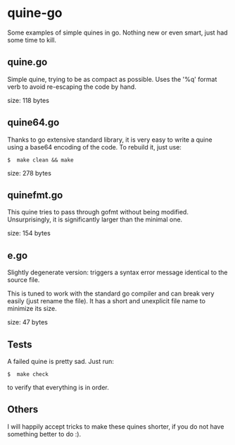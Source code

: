 quine-go
========

Some examples of simple quines in go.
Nothing new or even smart, just had some time to kill.

quine.go
--------

Simple quine, trying to be as compact as possible.
Uses the '%q' format verb to avoid re-escaping the code by hand.

size: 118 bytes

quine64.go
----------

Thanks to go extensive standard library, it is very easy to write a quine
using a base64 encoding of the code. To rebuild it, just use:

    $  make clean && make

size: 278 bytes

quinefmt.go
-----------

This quine tries to pass through gofmt without being modified. Unsurprisingly, it is significantly larger than the minimal one.

size: 154 bytes

e.go
----

Slightly degenerate version: triggers a syntax error message identical to the
source file.

This is tuned to work with the standard go compiler and can break very easily (just rename the file).
It has a short and unexplicit file name to minimize its size.

size: 47 bytes


Tests
-----

A failed quine is pretty sad.
Just run:

    $  make check

to verify that everything is in order.

Others
------

I will happily accept tricks to make these quines shorter, if you do
not have something better to do :).
